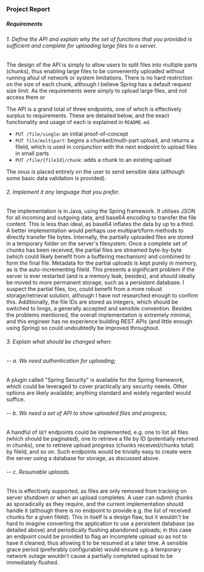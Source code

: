 ### Project Report

##### Requirements

###### 1. Define the API and explain why the set of functions that you provided is sufficient and complete for uploading large files to a server.

The design of the API is simply to allow users to split files into multiple parts (chunks), thus enabling large files to be conveniently uploaded without running afoul of network or system limitations. There is no hard restriction on the size of each chunk, although I believe Spring has a default request size limit. As the requirements were simply to upload large files, and not access them or 

The API is a grand total of three endpoints, one of which is effectively surplus to requirements. These are detailed below, and the exact functionality and usage of each is explained in `README.md`.

 - `PUT /file/single`: an initial proof-of-concept
 - `PUT file/multipart`: begins a chunked/multi-part upload, and returns a fileId, which is used in conjunction with the next endpoint to upload files in small parts
 - `PUT /file/{fileId}/chunk`: adds a chunk to an existing upload

The onus is placed entirely on the user to send sensible data (although some basic data validation is provided). 

###### 2. Implement it any language that you prefer.

The implementation is in Java, using the Spring framework. It utilises JSON for all incoming and outgoing data, and base64 encoding to transfer the file content. This is less than ideal, as base64 inflates the data by up to a third. A better implementation would perhaps use multipart/form methods to directly transfer file bytes. Internally, the partially uploaded files are stored in a temporary folder on the server's filesystem. Once a complete set of chunks has been received, the partial files are streamed byte-by-byte (which could likely benefit from a buffering mechanism) and combined to form the final file. Metadata for the partial uploads is kept purely in memory, as is the auto-incrementing fileId. This presents a significant problem if the server is ever restarted (and is a memory leak, besides), and should ideally be moved to more permanent storage, such as a persistent database. I suspect the partial files, too, could benefit from a more robust storage/retrieval solution, although I have not researched enough to confirm this. Additionally, the file IDs are stored as integers, which should be switched to longs, a generally accepted and sensible convention. Besides the problems mentioned, the overall implementation is extremely minimal, and this engineer has no experience building REST APIs (and little enough using Spring) so could undoubtedly be improved throughout.

###### 3. Explain what should be changed when:
###### -- a. We need authentication for uploading;

A plugin called "Spring Security" is available for the Spring framework, which could be leveraged to cover practically any security needs. Other options are likely available; anything standard and widely regarded would suffice.

###### -- b. We need a set of API to show uploaded files and progress;

A handful of `GET` endpoints could be implemented, e.g. one to list all files (which should be paginated), one to retrieve a file by ID (potentially returned in chunks), one to retrieve upload progress (chunks received/chunks total) by fileId, and so on. Such endpoints would be trivially easy to create were the server using a database for storage, as discussed above.

###### -- c. Resumable uploads.

This is effectively supported, as files are only removed from tracking on server shutdown or when an upload completes. A user can submit chunks as sporadically as they require, and the current implementation should handle it (although there is no endpoint to provide e.g. the list of received chunks for a given fileId). This in itself is a design flaw, but it wouldn't be hard to imagine converting the application to use a persistent database (as detailed above) and periodically flushing abandoned uploads; in this case an endpoint could be provided to flag an incomplete upload so as not to have it cleaned, thus allowing it to be resumed at a later time. A sensible grace period (preferably configurable) would ensure e.g. a temporary network outage wouldn't cause a partially completed upload to be immediately flushed. 